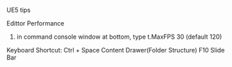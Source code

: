 UE5 tips

Edittor Performance 
1. in command console window at bottom, type t.MaxFPS 30 (default 120)


Keyboard Shortcut:
Ctrl + Space        Content Drawer(Folder Structure)
F10                 Slide Bar
